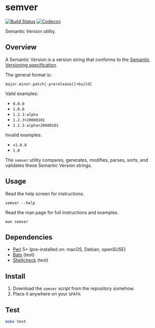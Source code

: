 # semver

[![Build Status](https://travis-ci.com/chriskilding/semver.svg?branch=master)](https://travis-ci.com/chriskilding/semver)
[![Codecov](https://codecov.io/gh/chriskilding/semver/branch/master/graph/badge.svg)](https://codecov.io/gh/chriskilding/semver)

Semantic Version utility.

## Overview

A Semantic Version is a version string that conforms to the [Semantic Versioning specification](https://semver.org/).

The general format is:

    major.minor.patch[-prerelease][+build]

Valid examples:

- `0.0.0`
- `1.0.0`
- `1.2.3-alpha`
- `1.2.3+20080101`
- `1.2.3-alpha+20080101`

Invalid examples:

- `v1.0.0`
- `1.0`

The `semver` utility compares, generates, modifies, parses, sorts, and validates these Semantic Version strings.

## Usage

Read the help screen for instructions.

    semver --help

Read the man page for full instructions and examples.

    man semver

## Dependencies

- [Perl](http://www.perl.org) 5+ (pre-installed on: macOS, Debian, openSUSE)
- [Bats](https://github.com/bats-core/bats-core) (test)
- [Shellcheck](https://github.com/koalaman/shellcheck) (test)

## Install

1. Download the `semver` script from the repository somehow.
2. Place it anywhere on your `$PATH`.

## Test

```bash
make test
```

